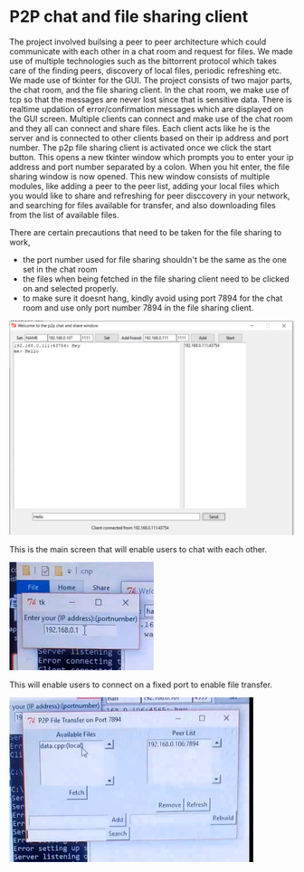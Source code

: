 # P2P chat and file sharing client

The project involved builsing a peer to peer architecture which could communicate with each other in a chat room and request for files. We made use of multiple technologies such as the bittorrent protocol which takes care of the finding peers, discovery of local files, periodic refreshing etc. We made use of tkinter for the GUI. The project consists of two major parts, the chat room, and the file sharing client.
In the chat room, we make use of tcp so that the messages are never lost since that is sensitive data. There is realtime updation of error/confirmation messages which are displayed on the GUI screen. Multiple clients can connect and make use of the chat room and they all can connect and share files. Each client acts like he is the server and is connected to other clients based on their ip address and port number.
The p2p file sharing client is activated once we click the start button. This opens a new tkinter window which prompts you to enter your ip address and port number separated by a colon. When you hit enter, the file sharing window is now opened.
This new window consists of multiple modules, like adding a peer to the peer list, adding your local files which you would like to share and refreshing for peer disccovery in your network, and searching for files available for transfer, and also downloading files from the list of available files.

There are certain precautions that need to be taken for the file sharing to work,
- the port number used for file sharing shouldn't be the same as the one set in the chat room
- the files when being fetched in the file sharing client need to be clicked on and selected properly.
- to make sure it doesnt hang, kindly avoid using port 7894 for the chat room and use only port number 7894 in the file sharing client.


![MainUI](/UI1.PNG)

This is the main screen that will enable users to chat with each other.

![Start](/gui2.png)

This will enable users to connect on a fixed port to enable file transfer.


![Transferfiles](/guifiletransfer.png)
